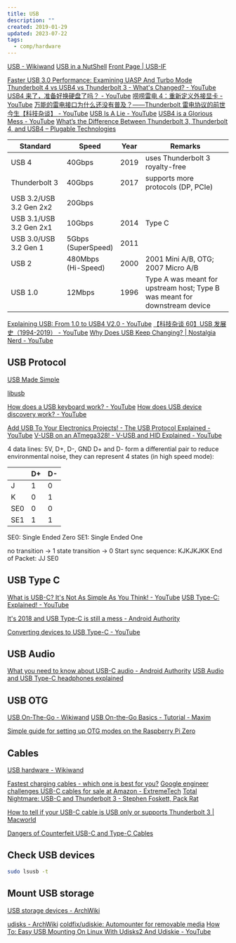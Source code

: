 ```yaml
---
title: USB
description: ""
created: 2019-01-29
updated: 2023-07-22
tags:
  - comp/hardware
---
```


[USB - Wikiwand](https://www.wikiwand.com/en/USB)
[USB in a NutShell](http://www.beyondlogic.org/usbnutshell/usb1.shtml)
[Front Page | USB-IF](https://www.usb.org/)

[Faster USB 3.0 Performance: Examining UASP And Turbo Mode](http://www.tomshardware.com/print/usb-3-uas-turbo,reviews-3215.html)
[Thunderbolt 4 vs USB4 vs Thunderbolt 3 - What's Changed? - YouTube](https://www.youtube.com/watch?v=cvbgI2YAEeE)
[USB4 来了，准备好换硬盘了吗？ - YouTube](https://www.youtube.com/watch?v=wK72vj-j8qQ)
[唠唠雷电 4：重新定义外接显卡 - YouTube](https://www.youtube.com/watch?v=gXEnJSoP3vM)
[万能的雷电接口为什么还没有普及？——Thunderbolt 雷电协议的前世今生【科技杂谈】 - YouTube](https://www.youtube.com/watch?v=BQWVrxq-fdQ)
[USB Is A Lie - YouTube](https://www.youtube.com/watch?v=Y7Y5gXfqVKE)
[USB4 is a Glorious Mess - YouTube](https://www.youtube.com/watch?v=C6aCCp-Umcw)
[What’s the Difference Between Thunderbolt 3, Thunderbolt 4, and USB4 – Plugable Technologies](https://plugable.com/blogs/news/what-s-the-difference-between-thunderbolt-3-thunderbolt-4-and-usb4)

| Standard                | Speed                 | Year | Remarks                                                                    |
| ----------------------- | --------------------- | ---- | -------------------------------------------------------------------------- |
| USB 4                   | 40Gbps                | 2019 | uses Thunderbolt 3 royalty-free                                            |
| Thunderbolt 3           | 40Gbps                | 2017 | supports more protocols (DP, PCIe)                                         |
| USB 3.2/USB 3.2 Gen 2x2 | 20Gbps                |      |                                                                            |
| USB 3.1/USB 3.2 Gen 2x1 | 10Gbps                | 2014 | Type C                                                                     |
| USB 3.0/USB 3.2 Gen 1   | 5Gbps<br>(SuperSpeed) | 2011 |                                                                            |
| USB 2                   | 480Mbps<br>(Hi-Speed) | 2000 | 2001 Mini A/B, OTG; 2007 Micro A/B                                         |
| USB 1.0                 | 12Mbps                | 1996 | Type A was meant for upstream host; Type B was meant for downstream device |

[Explaining USB: From 1.0 to USB4 V2.0 - YouTube](https://www.youtube.com/watch?v=PctX3kcTj5U)
[【科技杂谈 60】USB 发展史（1994-2019） - YouTube](https://www.youtube.com/watch?v=kg_Ej8YmmIg)
[Why Does USB Keep Changing? | Nostalgia Nerd - YouTube](https://www.youtube.com/watch?v=36CKsP9YQ1E)

## USB Protocol

[USB Made Simple](https://www.usbmadesimple.co.uk/index.html)

[libusb](https://libusb.info/)

[How does a USB keyboard work? - YouTube](https://www.youtube.com/watch?v=wdgULBpRoXk)
[How does USB device discovery work? - YouTube](https://www.youtube.com/watch?v=N0O5Uwc3C0o)

[Add USB To Your Electronics Projects! - The USB Protocol Explained - YouTube](https://www.youtube.com/watch?v=HbQ6q3skZgw)
[V-USB on an ATmega328! - V-USB and HID Explained - YouTube](https://www.youtube.com/watch?v=6U_bHTnFu-g)

4 data lines: 5V, D+, D-, GND
D+ and D- form a differential pair to reduce environmental noise, they can represent 4 states (in high speed mode):

|     | D+  | D-  |
| --- | --- | --- |
| J   | 1   | 0   |
| K   | 0   | 1   |
| SE0 | 0   | 0   |
| SE1 | 1   | 1   |

SE0: Single Ended Zero
SE1: Single Ended One

no transition -> 1
state transition -> 0
Start sync sequence: KJKJKJKK
End of Packet: JJ SE0

## USB Type C

[What is USB-C? It's Not As Simple As You Think! - YouTube](https://www.youtube.com/watch?v=mdwqZAkYWzQ)
[USB Type-C: Explained! - YouTube](https://www.youtube.com/watch?v=ZrZISyPucMg)

[It's 2018 and USB Type-C is still a mess - Android Authority](https://www.androidauthority.com/state-of-usb-type-c-870996/)

[Converting devices to USB Type-C - YouTube](https://www.youtube.com/watch?v=V-vFtiDYiIw)

## USB Audio

[What you need to know about USB-C audio - Android Authority](https://www.androidauthority.com/usb-c-audio-guide-headphone-jack-943393/amp/)
[USB Audio and USB Type-C headphones explained](https://www.soundguys.com/usb-audio-explained-18563/)

## USB OTG

[USB On-The-Go - Wikiwand](https://www.wikiwand.com/en/USB_On-The-Go)
[USB On-the-Go Basics - Tutorial - Maxim](https://www.maximintegrated.com/en/app-notes/index.mvp/id/1822)

[Simple guide for setting up OTG modes on the Raspberry Pi Zero](https://gist.github.com/gbaman/50b6cca61dd1c3f88f41)

## Cables

[USB hardware - Wikiwand](https://www.wikiwand.com/en/USB_hardware#/Connectors)

[Fastest charging cables - which one is best for you?](https://www.androidauthority.com/fastest-charging-cables-793649/)
[Google engineer challenges USB-C cables for sale at Amazon - ExtremeTech](https://www.extremetech.com/computing/217556-google-engineer-challenges-usb-c-cables-for-sale-at-amazon)
[Total Nightmare: USB-C and Thunderbolt 3 - Stephen Foskett, Pack Rat](http://blog.fosketts.net/2016/10/29/total-nightmare-usb-c-thunderbolt-3/)

[How to tell if your USB-C cable is USB only or supports Thunderbolt 3 | Macworld](https://www.macworld.com/article/3586187/how-to-tell-if-your-usb-c-cable-is-usb-only-or-supports-thunderbolt-3.amp.html)

[Dangers of Counterfeit USB-C and Type-C Cables](http://www.belkin.com/us/Resource-Center/USB-C/USB-C-counterfeits/)

## Check USB devices

```sh
sudo lsusb -t
```

## Mount USB storage

[USB storage devices - ArchWiki](https://wiki.archlinux.org/title/USB_storage_devices)

[udisks - ArchWiki](https://wiki.archlinux.org/title/Udisks)
[coldfix/udiskie: Automounter for removable media](https://github.com/coldfix/udiskie)
[How To: Easy USB Mounting On Linux With Udisks2 And Udiskie - YouTube](https://www.youtube.com/watch?v=eVZBvRkLqaE)
